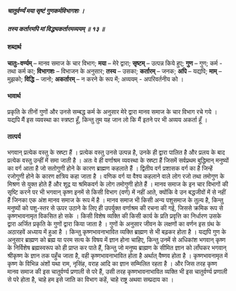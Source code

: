 ##### चातुर्वर्ण्यं मया सृष्टं गुणकर्मविभागशः ।
##### तस्य कर्तारमपि मां विद्ध्यकर्तारमव्ययम् ॥ १३ ॥

#### शब्दार्थ

**चातुः-वर्ण्यम्** – मानव समाज के चार विभाग; **मया** – मेरे द्वारा; **सृष्टम्** – उत्पन्न किये हुए; **गुण** – गुण; कर्म  - तथा कर्म  का; **विभागशः** – विभाजन के अनुसार; **तस्य** – उसका; **कर्तारम्** – जनक; **अपि** – यद्यपि; **माम्** – मुझको; **विद्धि** – जानो; **अकर्तारम्** – न करने के रूप में; अव्ययम्  - अपरिवर्तनीय को ।

#### भावार्थ

प्रकृति के तीनों गुणों और उनसे सम्बद्ध कर्म के अनुसार मेरे द्वारा मानव समाज के चार विभाग रचे गये । यद्यपि मैं इस व्यवस्था का स्त्रष्टा हूँ, किन्तु तुम यह जान लो कि मैं इतने पर भी अव्यय अकर्ता हूँ ।

#### तात्पर्य

भगवान् प्रत्येक वस्तु के स्रष्टा हैं । प्रत्येक वस्तु उनसे उत्पन्न है, उनके ही द्वारा पालित है और प्रलय के बाद प्रत्येक वस्तु उन्हीं में समा जाती है । अतः वे ही वर्णाश्रम व्यवस्था के स्रष्टा हैं जिसमें सर्वप्रथम बुद्धिमान् मनुष्यों का वर्ग आता है जो सतोगुणी होने के कारण ब्राह्मण कहलाते हैं । द्वितीय वर्ग प्रशासक वर्ग का है जिन्हें रजोगुणी होने के कारण क्षत्रिय कहा जाता है । वणिक वर्ग या वैश्य कहलाने वाले लोग रजो तथा तमोगुण के मिश्रण से युक्त होते हैं और शूद्र या श्रमिकवर्ग के लोग तमोगुणी होते हैं । मानव समाज के इन चार विभागों की सृष्टि करने पर भी भगवान् कृष्ण इनमें से किसी विभाग (वर्ण) में नहीं आते, क्योंकि वे उन बद्धजीवों में से नहीं हैं जिनका एक अंश मानव समाज के रूप में है । मानव समाज भी किसी अन्य पशुसमाज के तुल्य है, किन्तु मनुष्यों को पशु-स्तर से ऊपर उठाने के लिए ही उपर्युक्त वर्णाश्रम की रचना की गई, जिससे क्रमिक रूप से कृष्णभावनामृत विकसित हो सके । किसी विशेष व्यक्ति की किसी कार्य के प्रति प्रवृत्ति का निर्धारण उसके द्वारा अर्जित प्रकृति के गुणों द्वारा किया जाता है । गुणों के अनुसार जीवन के लक्षणों का वर्णन इस ग्रंथ के अठारहवें अध्याय में हुआ है । किन्तु कृष्णभावनाभावित व्यक्ति ब्राह्मण से भी बढ़कर होता है । यद्यपि गुण के अनुसार ब्राह्मण को ब्रह्म या परम सत्य के विषय में ज्ञान होना चाहिए, किन्तु उनमें से अधिकांश भगवान् कृष्ण के निर्विशेष ब्रह्मस्वरूप को ही प्राप्त कर पाते हैं, किन्तु जो मनुष्य ब्राह्मण के सीमित ज्ञान को लाँघकर भगवान् श्रीकृष्ण के ज्ञान तक पहुँच जाता है, वही कृष्णभावनाभावित होता है अर्थात् वैष्णव होता है । कृष्णभावनामृत में कृष्ण के विभिन्न अंशों यथा राम, नृसिंह, वराह आदि का ज्ञान सम्मिलित रहता है । और जिस तरह कृष्ण मानव समाज की इस चातुर्वर्ण्य प्रणाली से परे हैं, उसी तरह कृष्णभावनाभावित व्यक्ति भी इस चातुर्वर्ण्य प्रणाली से परे होता है, चाहे हम इसे जाति का विभाग कहें, चाहे राष्ट्र अथवा सम्प्रदाय का ।